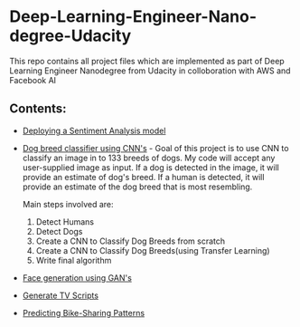 # Deep-Learning-Engineer-Nano-degree-Udacity
This repo contains all project files which are implemented as part of Deep Learning Engineer Nanodegree from Udacity in colloboration with AWS and Facebook AI

## Contents:

* [Deploying a Sentiment Analysis model](https://github.com/raviteja-ganta/Deep-Learning-Engineer-Nano-degree-Udacity/tree/master/Deploying%20a%20Sentiment%20Analysis%20model)

* [Dog breed classifier using CNN's](https://github.com/raviteja-ganta/Deep-Learning-Engineer-Nano-degree-Udacity/tree/master/Dog%20breed%20classifier%20using%20CNN's) - Goal of this project is to use CNN to classify an image in to 133 breeds of dogs. My code will accept any user-supplied image as input. If a dog is detected in the image, it will provide an estimate of dog's breed. If a human is detected, it will provide an estimate of the dog breed that is most resembling.

  Main steps involved are:
  1) Detect Humans
  2) Detect Dogs
  3) Create a CNN to Classify Dog Breeds from scratch
  4) Create a CNN to Classify Dog Breeds(using Transfer Learning)
  5) Write final algorithm

* [Face generation using GAN's](https://github.com/raviteja-ganta/Deep-Learning-Engineer-Nano-degree-Udacity/tree/master/Face%20generation%20using%20GAN's)

* [Generate TV Scripts](https://github.com/raviteja-ganta/Deep-Learning-Engineer-Nano-degree-Udacity/tree/master/Generate%20TV%20Scripts)

* [Predicting Bike-Sharing Patterns](https://github.com/raviteja-ganta/Deep-Learning-Engineer-Nano-degree-Udacity/tree/master/Predicting%20Bike-Sharing%20Patterns)

